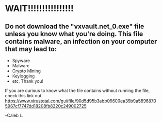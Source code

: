 # WAIT!!!!!!!!!!!!!!!!

## Do not download the "vxvault.net_0.exe" file unless you know what you're doing. This file contains malware, an infection on your computer that may lead to:
- Spyware
- Malware
- Crypto Mining
- Keylogging
- etc.
Thank you!

If you are curious to know what the file contains without running the file, check this link out. https://www.virustotal.com/gui/file/90d5d95b3abb09600ea39b9a58968705967cf7747dd18208fb8220c249002725

-Caleb L.
